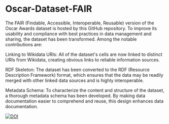 # Oscar-Dataset-FAIR

The FAIR (Findable, Accessible, Interoperable, Reusable) version of the Oscar Awards dataset is hosted by this GitHub repository. To improve its usability and compliance with best practices in data management and sharing, the dataset has been transformed. Among the notable contributions are:

Linking to Wikidata URIs: All of the dataset's cells are now linked to distinct URIs from Wikidata, creating obvious links to reliable information sources.

RDF Skeleton: The dataset has been converted to the RDF (Resource Description Framework) format, which ensures that the data may be readily merged with other linked data sources and is highly interoperable.

Metadata Schema: To characterize the content and structure of the dataset, a thorough metadata schema has been developed. By making data documentation easier to comprehend and reuse, this design enhances data documentation.


[![DOI](https://zenodo.org/badge/DOI/10.5281/zenodo.10060854.svg)](https://doi.org/10.5281/zenodo.10060854)
